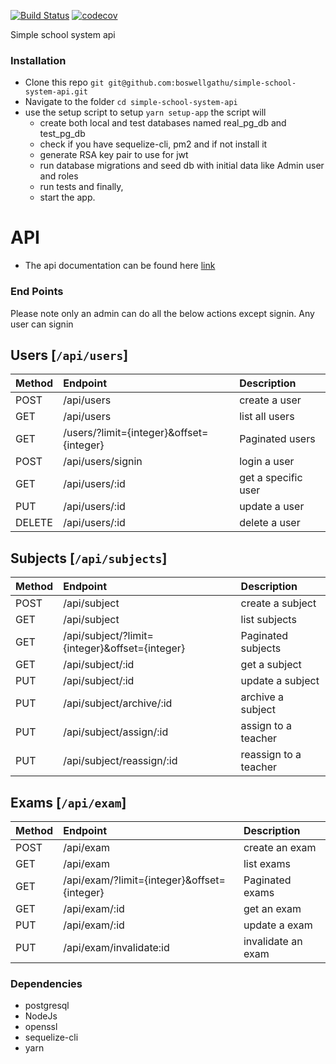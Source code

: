 [![Build Status](https://travis-ci.org/boswellgathu/pren_test_staff.svg?branch=master)](https://travis-ci.org/boswellgathu/pren_test_staff)
[![codecov](https://codecov.io/gh/boswellgathu/pren_test_staff/branch/master/graph/badge.svg)](https://codecov.io/gh/boswellgathu/pren_test_staff)

Simple school system api

### Installation
* Clone this repo `git git@github.com:boswellgathu/simple-school-system-api.git`
* Navigate to the folder `cd simple-school-system-api`
* use the setup script to setup `yarn setup-app` the script will
    - create both local and test databases named real_pg_db and test_pg_db
    - check if you have sequelize-cli, pm2 and if not install it
    - generate RSA key pair to use for jwt
    - run database migrations and seed db with initial data like Admin user and roles
    - run tests and finally,
    - start the app.


# API

* The api documentation can be found here [link](https://gdocs-staging.herokuapp.com/api/docs)

### End Points

Please note only an admin can do all the below actions except signin. Any user can signin

## Users [`/api/users`]

| Method     | Endpoint                                 | Description         |
| :-------   | :--------------------------------------  | :-------------      |
|POST        |/api/users                                |create a user        |
|GET         |/api/users                                |list all users       |
|GET         | /users/?limit={integer}&offset={integer} |Paginated users      |
|POST        |/api/users/signin                         |login a user         |
|GET         |/api/users/:id                            |get a specific user   |
|PUT         |/api/users/:id                            |update a user        |
|DELETE      |/api/users/:id                            |delete a user        |


## Subjects [`/api/subjects`]

| Method     | Endpoint                                        | Description         |
| :-------   | :--------------------------------------------   | :-------------      |
|POST        |/api/subject                                     |create  a subject    |
|GET         |/api/subject                                     |list subjects        |
|GET         |/api/subject/?limit={integer}&offset={integer}   |Paginated subjects   |
|GET         |/api/subject/:id                                 |get a subject        |
|PUT         |/api/subject/:id                                 |update a subject     |
|PUT         |/api/subject/archive/:id                         |archive a subject    |
|PUT         |/api/subject/assign/:id                          |assign to a teacher  |
|PUT         |/api/subject/reassign/:id                        |reassign to a teacher|

## Exams [`/api/exam`]

| Method     | Endpoint                                        | Description         |
| :-------   | :--------------------------------------------   | :-------------      |
|POST        |/api/exam                                        |create an exam       |
|GET         |/api/exam                                        |list exams           |
|GET         |/api/exam/?limit={integer}&offset={integer}      |Paginated exams      |
|GET         |/api/exam/:id                                    |get an exam          |
|PUT         |/api/exam/:id                                    |update a exam        |
|PUT         |/api/exam/invalidate:id                          |invalidate an exam   |

### Dependencies
* postgresql
* NodeJs
* openssl
* sequelize-cli
* yarn
